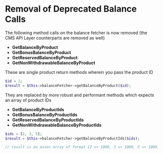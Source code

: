 # Removal of Deprecated Balance Calls

The following method calls on the balance fetcher is now removed (the CMS API Layer counterparts
are removed as well)

* **GetBalanceByProduct**
* **GetBonusBalanceByProduct**
* **GetReservedBalanceByProduct**
* **GetNonWithdrawableBalanceByProduct**

These are single product return methods wherein you pass the product ID

```php
$id = 2;
$result = $this->balanceFetcher->getBalanceByProduct($id);
```

They are replaced by more robust and performant methods which expects an array of
product IDs

* **GetBalanceByProductIds**
* **GetBonusBalanceByProductIds**
* **GetReservedBalanceByProductIds**
* **GetNonWithdrawableBalanceByProductIds**

```php
$ids = [2, 3, 5];
$result = $this->balanceFetcher->getBalanceByProductIds($ids);

// result is an assoc array of format [2 => 1000, 3 => 1000, 5 => 1000]
```
